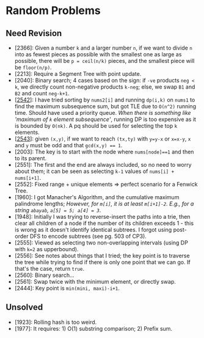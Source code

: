 # Random Problems

## Need Revision

- [2366]: Given a number `k` and a larger number `n`, if we want to divide `n` into as fewest pieces as possible with the smallest one as large as possible, there will be `p = ceil(n/k)` pieces, and the smallest piece will be `floor(n/p)`.
- [2213]: Require a Segment Tree with point update.
- [2040]: Binary search; 4 cases based on the sign: if `-ve` products `neg < k`, we directly count non-negative products `k-neg`; else, we swap `B1` and `B2` and count `neg-k+1`.
- [[2542](https://leetcode.com/contest/biweekly-contest-96/problems/maximum-subsequence-score/)]: I have tried sorting by `nums2[i]` and running `dp(i,k)` on `nums1` to find the maximum subsequence sum, but got TLE due to `O(n^2)` running time. Should have used a priority queue. _When there is something like 'maximum of `k` element subsequence'_, running DP is too expensive as it is bounded by `O(nk)`. A pq should be used for selecting the top `k` elements.
- [[2543](https://leetcode.com/contest/biweekly-contest-96/problems/check-if-point-is-reachable/)]: given `(x,y)`, if we want to reach `(tx,ty)` with `y=y-x` or `x=x-y`, `x` and `y` must be odd and that `gcd(x,y) == 1`.
- [2003]: The key is to start with the node where `nums[node]==1` and then to its parent.
- [2551]: The first and the end are always included, so no need to worry about them; it can be seen as selecting `k-1` values of `nums[i] + nums[i+1]`.
- [2552]: Fixed range + unique elements => perfect scenario for a Fenwick Tree.
- [1960]: I got Manacher's Algorithm, and the cumulative maximum palindrome lengths; _However, for `m[i]`, it is at least `m[i+1]-2`. E.g., for a string `abayab`, `a[5] = 5; a[4] = 3`_.
- [1948]: Initially I was trying to reverse-insert the paths into a trie, then clear all children of a node if the number of its children exceeds 1 - this is wrong as it doesn't identify identical subtrees. I forgot using post-order DFS to encode subtrees (see pg. 503 of CP3).
- [2555]: Viewed as selecting two non-overlapping intervals (using DP with `k=2` as upperbound).
- [2556]: See notes about things that I tried; the key point is to traverse the tree while trying to find if there is only one point that we can go. If that's the case, return `true`.
- [2560]: Binary search...
- [2561]: Swap twice with the minimum element, or directly swap.
- [2444]: Key point is `min(mini, maxi)-i+1`.

## Unsolved

- [1923]: Rolling hash is too weird.
- [1977]: It requires: 1) O(1) substring comparison; 2) Prefix sum.
